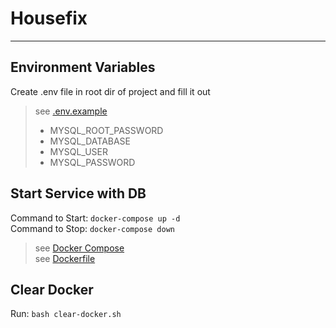 # Housefix

___

## Environment Variables
Create .env file in root dir of project and fill it out
> see [.env.example](./.env.example)
> - MYSQL_ROOT_PASSWORD
> - MYSQL_DATABASE
> - MYSQL_USER
> - MYSQL_PASSWORD

## Start Service with DB
Command to Start: `docker-compose up -d`\
Command to Stop: `docker-compose down`
> see [Docker Compose](./docker-compose.yml)\
> see [Dockerfile](./Dockerfile)

## Clear Docker
Run: `bash clear-docker.sh`

